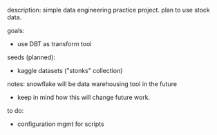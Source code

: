 
description:
simple data engineering practice project. plan to use stock data.

goals:
- use DBT as transform tool

seeds (planned):
- kaggle datasets ("stonks" collection)

notes:
snowflake will be data warehousing tool in the future
- keep in mind how this will change future work.

to do:
- configuration mgmt for scripts 